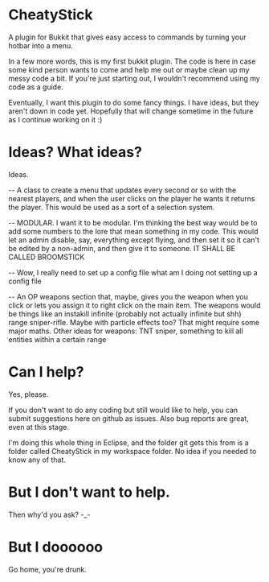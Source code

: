 CheatyStick
===========

A plugin for Bukkit that gives easy access to commands by turning your hotbar into a menu.

In a few more words, this is my first bukkit plugin. The code is here in case some kind person wants to come and help me out or maybe clean up my messy code a bit. If you're just starting out, I wouldn't recommend using my code as a guide.

Eventually, I want this plugin to do some fancy things. I have ideas, but they aren't down in code yet. Hopefully that will change sometime in the future as I continue working on it :)

Ideas? What ideas?
==================

Ideas.

-- A class to create a menu that updates every second or so with the nearest players, and when the user clicks on the player he wants it returns the player. This would be used as a sort of a selection system.

-- MODULAR. I want it to be modular. I'm thinking the best way would be to add some numbers to the lore that mean something in my code. This would let an admin disable, say, everything except flying, and then set it so it can't be edited by a non-admin, and then give it to someone. IT SHALL BE CALLED BROOMSTICK

-- Wow, I really need to set up a config file what am I doing not setting up a config file

-- An OP weapons section that, maybe, gives you the weapon when you click or lets you assign it to right click on the main item. The weapons would be things like an instakill infinite (probably not actually infinite but shh) range sniper-rifle. Maybe with particle effects too? That might require some major maths. Other ideas for weapons: TNT sniper, something to kill all entities within a certain range

Can I help?
===========

Yes, please.

If you don't want to do any coding but still would like to help, you can submit suggestions here on github as issues. Also bug reports are great, even at this stage.

I'm doing this whole thing in Eclipse, and the folder git gets this from is a folder called CheatyStick in my workspace folder. No idea if you needed to know any of that.

But I don't want to help.
========================

Then why'd you ask? -_-

But I doooooo
=============

Go home, you're drunk.
